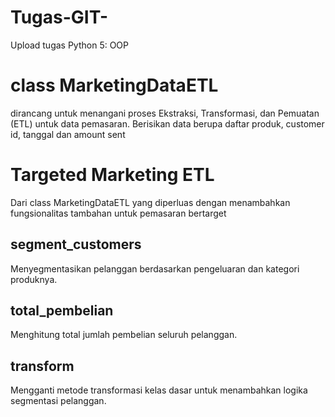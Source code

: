 # Tugas-GIT-
Upload tugas Python 5: OOP 

# class MarketingDataETL
dirancang untuk menangani proses Ekstraksi, Transformasi, dan Pemuatan (ETL) untuk data pemasaran. Berisikan data berupa daftar produk, customer id, tanggal dan amount sent

# Targeted Marketing ETL
Dari class MarketingDataETL yang diperluas dengan menambahkan fungsionalitas tambahan untuk pemasaran bertarget

## segment_customers
Menyegmentasikan pelanggan berdasarkan pengeluaran dan kategori produknya.

## total_pembelian
Menghitung total jumlah pembelian seluruh pelanggan.

## transform
Mengganti metode transformasi kelas dasar untuk menambahkan logika segmentasi pelanggan.

